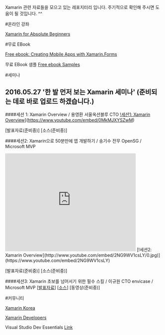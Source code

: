 ﻿Xamarin 관련 자료들을 모으고 있는 레포지터리 입니다. 
주기적으로 확인해 주시면 도움이 될 것입니다. ^^ 

#온라인 강좌

[Xamarin for Absolute Beginners](https://mva.microsoft.com/en-US/training-courses/xamarin-for-absolute-beginners-16182?l=fPHWqptJC_5705846048)


#무료 EBook

[Free ebook: Creating Mobile Apps with Xamarin.Forms](https://blogs.msdn.microsoft.com/microsoft_press/2016/03/31/free-ebook-creating-mobile-apps-with-xamarin-forms/)

무료 EBook 샘플
[Free ebook Samples](https://github.com/xamarin/xamarin-forms-book-samples)

#세미나
## 2016.05.27 '한 발 먼저 보는 Xamarin 세미나' (준비되는 데로 바로 업로드 하겠습니다.)
####세션 1: Xamarin Overview / 용영환 서울옥션블루 CTO 
[!세션1: Xamarin Overview](http://www.youtube.com/embed/0MkMJXYSZwM/0.jpg)](https://www.youtube.com/embed/0MkMJXYSZwM)

[발표자료(준비중)] [소스(준비중)] 

####세션2: Xamarin으로 50분만에 앱 개발하기 / 송기수 전무 OpenSG / Microsoft MVP 
<iframe width="420" height="315" src="https://www.youtube.com/embed/2NG9WV1csLY" frameborder="0" allowfullscreen></iframe>
[!세션2: Xamarin Overview](http://www.youtube.com/embed/2NG9WV1csLY/0.jpg)](https://www.youtube.com/embed/2NG9WV1csLY)

[발표자료(준비중)] [소스(준비중)] 

####세션3: Xamarin 초보를 넘어서기 위한 필수 스킬 / 이규원 CTO envicase / Microsoft MVP 
[[발표자료](https://docs.com/gyuwon/7739)] [[소스](https://github.com/gyuwon/ms-xamarin-seminar-2016)] [동영상(준비중)]



#커뮤니티

[Xamarin Korea](https://www.facebook.com/groups/818902071467383/)

[Xamarin Developers](https://www.facebook.com/groups/xamarin.developers/)

Visual Studio Dev Essentials [Link](https://aka.ms/dev_essential)